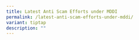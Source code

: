 ```yaml
---
title: Latest Anti Scam Efforts under MDDI
permalink: /latest-anti-scam-efforts-under-mddi/
variant: tiptap
description: ""
---
```

